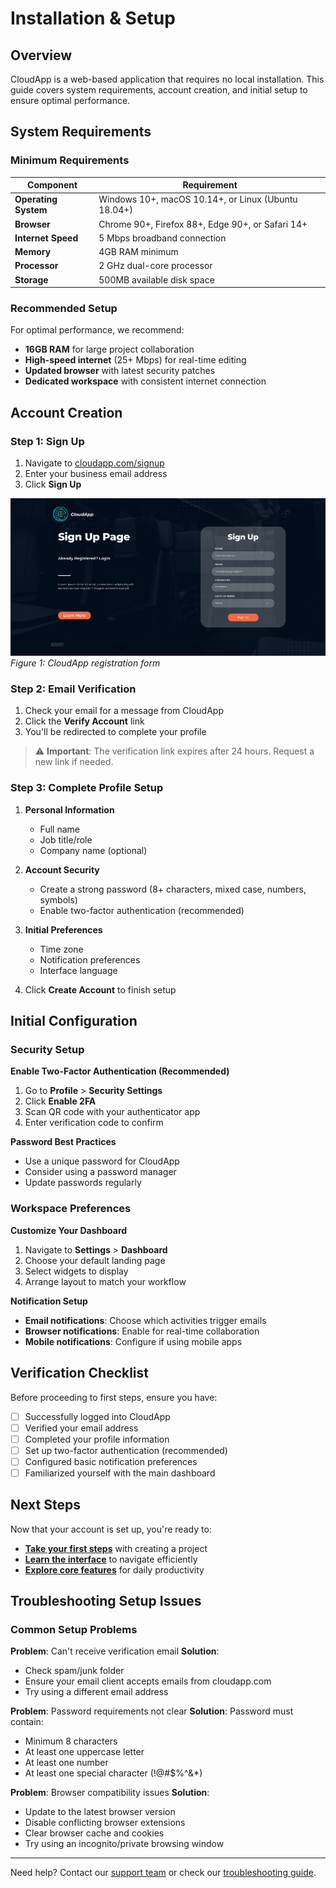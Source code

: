 # Installation & Setup

## Overview

CloudApp is a web-based application that requires no local installation. This guide covers system requirements, account creation, and initial setup to ensure optimal performance.

## System Requirements

### Minimum Requirements

| Component | Requirement |
|-----------|-------------|
| **Operating System** | Windows 10+, macOS 10.14+, or Linux (Ubuntu 18.04+) |
| **Browser** | Chrome 90+, Firefox 88+, Edge 90+, or Safari 14+ |
| **Internet Speed** | 5 Mbps broadband connection |
| **Memory** | 4GB RAM minimum |
| **Processor** | 2 GHz dual-core processor |
| **Storage** | 500MB available disk space |

### Recommended Setup

For optimal performance, we recommend:
- **16GB RAM** for large project collaboration
- **High-speed internet** (25+ Mbps) for real-time editing
- **Updated browser** with latest security patches
- **Dedicated workspace** with consistent internet connection

## Account Creation

### Step 1: Sign Up

1. Navigate to [cloudapp.com/signup](https://cloudapp.com/signup)
2. Enter your business email address
3. Click **Sign Up**

![CloudApp Sign-Up Page](https://github.com/OluwaTossin/cloudapp-user-guide-images/blob/main/Sign%20Up%20Page%20(800%20x%20400%20px).png)
*Figure 1: CloudApp registration form*

### Step 2: Email Verification

1. Check your email for a message from CloudApp
2. Click the **Verify Account** link
3. You'll be redirected to complete your profile

> ⚠️ **Important**: The verification link expires after 24 hours. Request a new link if needed.

### Step 3: Complete Profile Setup

1. **Personal Information**
   - Full name
   - Job title/role
   - Company name (optional)

2. **Account Security**
   - Create a strong password (8+ characters, mixed case, numbers, symbols)
   - Enable two-factor authentication (recommended)

3. **Initial Preferences**
   - Time zone
   - Notification preferences
   - Interface language

4. Click **Create Account** to finish setup

## Initial Configuration

### Security Setup

**Enable Two-Factor Authentication (Recommended)**

1. Go to **Profile** > **Security Settings**
2. Click **Enable 2FA**
3. Scan QR code with your authenticator app
4. Enter verification code to confirm

**Password Best Practices**
- Use a unique password for CloudApp
- Consider using a password manager
- Update passwords regularly

### Workspace Preferences

**Customize Your Dashboard**
1. Navigate to **Settings** > **Dashboard**
2. Choose your default landing page
3. Select widgets to display
4. Arrange layout to match your workflow

**Notification Setup**
- **Email notifications**: Choose which activities trigger emails
- **Browser notifications**: Enable for real-time collaboration
- **Mobile notifications**: Configure if using mobile apps

## Verification Checklist

Before proceeding to first steps, ensure you have:

- [ ] Successfully logged into CloudApp
- [ ] Verified your email address
- [ ] Completed your profile information
- [ ] Set up two-factor authentication (recommended)
- [ ] Configured basic notification preferences
- [ ] Familiarized yourself with the main dashboard

## Next Steps

Now that your account is set up, you're ready to:
- **[Take your first steps](first-steps.md)** with creating a project
- **[Learn the interface](interface-overview.md)** to navigate efficiently
- **[Explore core features](../user-guide/dashboard.md)** for daily productivity

## Troubleshooting Setup Issues

### Common Setup Problems

**Problem**: Can't receive verification email
**Solution**: 
- Check spam/junk folder
- Ensure your email client accepts emails from cloudapp.com
- Try using a different email address

**Problem**: Password requirements not clear
**Solution**: Password must contain:
- Minimum 8 characters
- At least one uppercase letter
- At least one number
- At least one special character (!@#$%^&*)

**Problem**: Browser compatibility issues
**Solution**:
- Update to the latest browser version
- Disable conflicting browser extensions
- Clear browser cache and cookies
- Try using an incognito/private browsing window

---

Need help? Contact our [support team](../support/contact.md) or check our [troubleshooting guide](../support/troubleshooting.md).